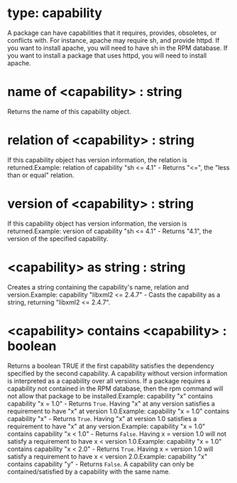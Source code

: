 # type: capability

A package can have capabilities that it requires, provides, obsoletes, or conflicts with. For instance, apache may require sh, and provide httpd. If you want to install apache, you will need to have sh in the RPM database. If you want to install a package that uses httpd, you will need to install apache.

# name of &lt;capability&gt; : string

Returns the name of this capability object.

# relation of &lt;capability&gt; : string

If this capability object has version information, the relation is returned.Example: relation of capability "sh &lt;= 4.1" - Returns "&lt;=", the "less than or equal" relation.

# version of &lt;capability&gt; : string

If this capability object has version information, the version is returned.Example: version of capability "sh &lt;= 4.1" - Returns "4.1", the version of the specified capability.

# &lt;capability&gt; as string : string

Creates a string containing the capability&#39;s name, relation and version.Example: capability "libxml2 &lt;= 2.4.7" - Casts the capability as a string, returning "libxml2 &lt;= 2.4.7".

# &lt;capability&gt; contains &lt;capability&gt; : boolean

Returns a boolean TRUE if the first capability satisfies the dependency specified by the second capability. A capability without version information is interpreted as a capability over all versions. If a package requires a capability not contained in the RPM database, then the rpm command will not allow that package to be installed.Example: capability "x" contains capability "x = 1.0" - Returns `True`. Having "x" at any version satisfies a requirement to have "x" at version 1.0.Example: capability "x = 1.0" contains capability "x" - Returns `True`. Having "x" at version 1.0 satisfies a requirement to have "x" at any version.Example: capability "x = 1.0" contains capability "x &lt; 1.0" - Returns `False`. Having x = version 1.0 will not satisfy a requirement to have x &lt; version 1.0.Example: capability "x = 1.0" contains capability "x &lt; 2.0"  - Returns `True`. Having x = version 1.0 will satisfy a requirement to have x &lt; version 2.0.Example: capability "x" contains capability "y" - Returns `False`. A capability can only be contained/satisfied by a capability with the same name.
